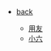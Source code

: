 <!-- sidebar -->

- [back](/)

    - [用友](/xc_tplusstd_server/tplusstd)
    - [小六](/xc_tplusstd_server/retail)
